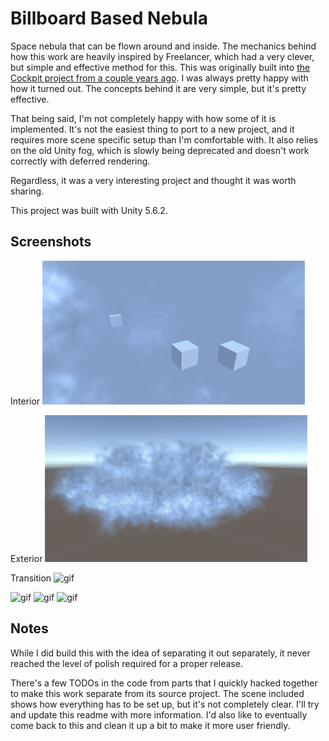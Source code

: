 # Billboard Based Nebula
Space nebula that can be flown around and inside. The mechanics behind how this work are heavily inspired by Freelancer, which had a very clever, but simple and effective method for this. This was originally built into [the Cockpit project from a couple years ago](http://why485.tumblr.com/tagged/cockpit-1.0). I was always pretty happy with how it turned out. The concepts behind it are very simple, but it's pretty effective.

That being said, I'm not completely happy with how some of it is implemented. It's not the easiest thing to port to a new project, and it requires more scene specific setup than I'm comfortable with. It also relies on the old Unity fog, which is slowly being deprecated and doesn't work correctly with deferred rendering.

Regardless, it was a very interesting project and thought it was worth sharing.

This project was built with Unity 5.6.2.

## Screenshots

Interior
![gif](./Screenshots/interior.gif)

Exterior
![gif](./Screenshots/exterior.gif)

Transition
![gif](./Screenshots/transition.gif)

![gif](./Screenshots/missile.gif)
![gif](./Screenshots/delay.gif)
![gif](./Screenshots/rockets.gif)

## Notes
While I did build this with the idea of separating it out separately, it never reached the level of polish required for a proper release.

There's a few TODOs in the code from parts that I quickly hacked together to make this work separate from its source project. The scene included shows how everything has to be set up, but it's not completely clear. I'll try and update this readme with more information. I'd also like to eventually come back to this and clean it up a bit to make it more user friendly.
